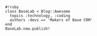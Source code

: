    #!ruby
    class BaseLab < Blog::Awesome
      topics :technology, :coding
      authors :devs => 'Makers of Base CRM'
    end
    BaseLab.new.publish!
